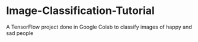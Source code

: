 # Image-Classification-Tutorial
A TensorFlow project done in Google Colab to classify images of happy and sad people
